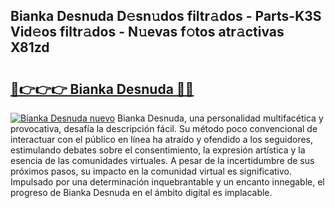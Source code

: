 ## Bianka Desnuda D𝚎sn𝚞dos filtr𝚊dos - Parts-K3S Vid𝚎os filtr𝚊dos - N𝚞evas f𝚘tos atr𝚊ctivas X81zd

# <h2><a href="http://mb26bgw.tromn.icu/?c=Bianka+Desnuda">🔗👉👉👉 Bianka Desnuda 🔗🔗</a></h2>

[![Bianka Desnuda nuevo](https://i.imgur.com/pEAQMta.gif)](http://mb26bgw.tromn.icu/?c=Bianka+Desnuda)
Bianka Desnuda, una personalidad multifacética y provocativa, desafía la descripción fácil. Su método poco convencional de interactuar con el público en línea ha atraído y ofendido a los seguidores, estimulando debates sobre el consentimiento, la expresión artística y la esencia de las comunidades virtuales. A pesar de la incertidumbre de sus próximos pasos, su impacto en la comunidad virtual es significativo. Impulsado por una determinación inquebrantable y un encanto innegable, el progreso de Bianka Desnuda en el ámbito digital es implacable.
